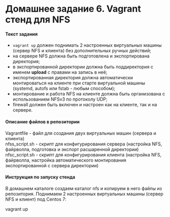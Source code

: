 # Домашнее задание 6. Vagrant стенд для NFS
#### Текст задания
- `vagrant up` должен поднимать 2 настроенных виртуальных машины (сервер NFS и клиента) без дополнительных ручных действий;  
- на сервере NFS должна быть подготовлена и экспортирована директория;  
- в экспортированной директории должна быть поддиректория с именем __upload__ с правами на запись в неё;  
- экспортированная директория должна автоматически монтироваться на клиенте при старте виртуальной машины (systemd, autofs или fstab - любым способом);  
- монтирование и работа NFS на клиенте должна быть организована с использованием NFSv3 по протоколу UDP;  
- firewall должен быть включен и настроен как на клиенте, так и на сервере.  

#### Описание файлов в репозитории

Vagrantfile - файл для создания двух виртуальных машин (сервера и клиента)  
nfss_script.sh - скрипт для конфигурирования сервера (настройка NFS, файрволла, подготовка и экспорт расшаренной директории)  
nfsc_script.sh - скрипт для конфигурирования клиента (настройка NFS, файрволла, настройка автоматического монтирования экспортированной с сервера директории)  
  
#### Инструкция по запуску стенда
В домашнем каталоге создаем каталог nfs и копируем в него файлы из репозитория.
Поднимаем 2 настроенных виртуальных машины (сервер
NFS и клиент) под Centos 7:

vagrant up  
